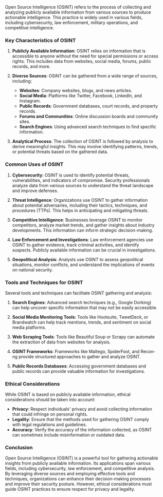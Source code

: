 Open Source Intelligence (OSINT) refers to the process of collecting and analyzing publicly available information from various sources to produce actionable intelligence. This practice is widely used in various fields, including cybersecurity, law enforcement, military operations, and competitive intelligence.

### Key Characteristics of OSINT

1. **Publicly Available Information**: OSINT relies on information that is accessible to anyone without the need for special permissions or access rights. This includes data from websites, social media, forums, public records, and more.

2. **Diverse Sources**: OSINT can be gathered from a wide range of sources, including:
   - **Websites**: Company websites, blogs, and news articles.
   - **Social Media**: Platforms like Twitter, Facebook, LinkedIn, and Instagram.
   - **Public Records**: Government databases, court records, and property records.
   - **Forums and Communities**: Online discussion boards and community sites.
   - **Search Engines**: Using advanced search techniques to find specific information.

3. **Analytical Process**: The collection of OSINT is followed by analysis to derive meaningful insights. This may involve identifying patterns, trends, or potential threats based on the gathered data.

### Common Uses of OSINT

1. **Cybersecurity**: OSINT is used to identify potential threats, vulnerabilities, and indicators of compromise. Security professionals analyze data from various sources to understand the threat landscape and improve defenses.

2. **Threat Intelligence**: Organizations use OSINT to gather information about potential adversaries, including their tactics, techniques, and procedures (TTPs). This helps in anticipating and mitigating threats.

3. **Competitive Intelligence**: Businesses leverage OSINT to monitor competitors, analyze market trends, and gather insights about industry developments. This information can inform strategic decision-making.

4. **Law Enforcement and Investigations**: Law enforcement agencies use OSINT to gather evidence, track criminal activities, and identify suspects. Publicly available information can be crucial in investigations.

5. **Geopolitical Analysis**: Analysts use OSINT to assess geopolitical situations, monitor conflicts, and understand the implications of events on national security.

### Tools and Techniques for OSINT

Several tools and techniques can facilitate OSINT gathering and analysis:

1. **Search Engines**: Advanced search techniques (e.g., Google Dorking) can help uncover specific information that may not be easily accessible.

2. **Social Media Monitoring Tools**: Tools like Hootsuite, TweetDeck, or Brandwatch can help track mentions, trends, and sentiment on social media platforms.

3. **Web Scraping Tools**: Tools like Beautiful Soup or Scrapy can automate the extraction of data from websites for analysis.

4. **OSINT Frameworks**: Frameworks like Maltego, SpiderFoot, and Recon-ng provide structured approaches to gather and analyze OSINT.

5. **Public Records Databases**: Accessing government databases and public records can provide valuable information for investigations.

### Ethical Considerations

While OSINT is based on publicly available information, ethical considerations should be taken into account:

- **Privacy**: Respect individuals' privacy and avoid collecting information that could infringe on personal rights.
- **Legality**: Ensure that the methods used for gathering OSINT comply with legal regulations and guidelines.
- **Accuracy**: Verify the accuracy of the information collected, as OSINT can sometimes include misinformation or outdated data.

### Conclusion

Open Source Intelligence (OSINT) is a powerful tool for gathering actionable insights from publicly available information. Its applications span various fields, including cybersecurity, law enforcement, and competitive analysis. By leveraging diverse sources and employing effective tools and techniques, organizations can enhance their decision-making processes and improve their security posture. However, ethical considerations must guide OSINT practices to ensure respect for privacy and legality.